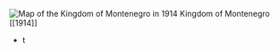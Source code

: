 
![Map of the Kingdom of Montenegro in 1914](https://nzhistory.govt.nz/files/styles/fullsize/public/montenegro_1000.jpg?itok=gyo8MSmu)
Kingdom of Montenegro [[1914]]

- t
